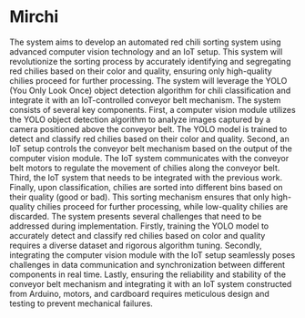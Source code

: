 # Mirchi
The system aims to develop an automated red chili sorting system using advanced
 computer vision technology and an IoT setup. This system will revolutionize the sorting
 process by accurately identifying and segregating red chilies based on their color and quality,
 ensuring only high-quality chilies proceed for further processing. The system will leverage
 the YOLO (You Only Look Once) object detection algorithm for chili classification and
 integrate it with an IoT-controlled conveyor belt mechanism.
The system consists of several key components. First, a computer vision module
 utilizes the YOLO object detection algorithm to analyze images captured by a camera
 positioned above the conveyor belt. The YOLO model is trained to detect and classify red
 chilies based on their color and quality. Second, an IoT setup controls the conveyor belt
 mechanism based on the output of the computer vision module.
The IoT system communicates with the conveyor belt motors to regulate the movement of chilies
 along the conveyor belt. Third, the IoT system that needs to be integrated with the previous work.
 Finally, upon classification, chilies are sorted into different bins based on their quality (good
 or bad). This sorting mechanism ensures that only high-quality chilies proceed for further
 processing, while low-quality chilies are discarded.
The system presents several challenges that need to be addressed during
 implementation. Firstly, training the YOLO model to accurately detect and classify red
 chilies based on color and quality requires a diverse dataset and rigorous algorithm tuning.
 Secondly, integrating the computer vision module with the IoT setup seamlessly poses
 challenges in data communication and synchronization between different components in real
 time. Lastly, ensuring the reliability and stability of the conveyor belt mechanism and
 integrating it with an IoT system constructed from Arduino, motors, and cardboard requires
 meticulous design and testing to prevent mechanical failures.
